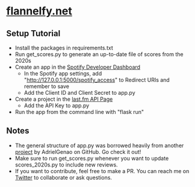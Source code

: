 # [flannelfy.net](https://flannelfy.net)

## Setup Tutorial

-   Install the packages in requirements.txt
-   Run get_scores.py to generate an up-to-date file of scores from the 2020s
-   Create an app in the [Spotify Developer Dashboard](https://developer.spotify.com/dashboard/applications)
    -   In the Spotify app settings, add "http://127.0.0.1:5000/spotify_access" to Redirect URIs and remember to save
    -   Add the Client ID and Client Secret to app.py
-   Create a project in the [last.fm API Page](https://www.last.fm/api)
    -   Add the API Key to app.py
-   Run the app from the command line with "flask run"

## Notes

-   The general structure of app.py was borrowed heavily from another [project](https://github.com/AdrielGenao/spotify-website) by AdrielGenao on GitHub. Go check it out!
-   Make sure to run get_scores.py whenever you want to update scores_2020s.py to include new reviews.
-   If you want to contribute, feel free to make a PR. You can reach me on [Twitter](https://twitter.com/raymbartlett) to collaborate or ask questions.
